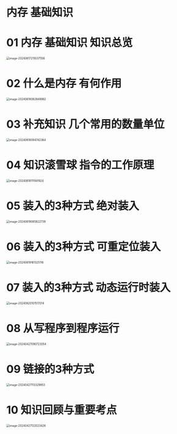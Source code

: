 # 内存 基础知识



# 01 内存 基础知识 知识总览

<img src="https://cvp.oss-cn-shanghai.aliyuncs.com/picgo/202406172150062.png" alt="image-20240617215037556" style="zoom:50%;" />



# 02 什么是内存 有何作用

<img src="https://cvp.oss-cn-shanghai.aliyuncs.com/picgo/202406180828643.png" alt="image-20240618082849982" style="zoom:50%;" />



# 03 补充知识 几个常用的数量单位

<img src="C:\Users\51532\AppData\Roaming\Typora\typora-user-images\image-20240618094742364.png" alt="image-20240618094742364" style="zoom:50%;" />



# 04 知识滚雪球 指令的工作原理

<img src="https://cvp.oss-cn-shanghai.aliyuncs.com/picgo/202406181119384.png" alt="image-20240618111941924" style="zoom:50%;" />



# 05 装入的3种方式 绝对装入

<img src="https://cvp.oss-cn-shanghai.aliyuncs.com/picgo/202406190858937.png" alt="image-20240619085822739" style="zoom:50%;" />



# 06 装入的3种方式 可重定位装入

<img src="https://cvp.oss-cn-shanghai.aliyuncs.com/picgo/202406191613294.png" alt="image-20240619161325116" style="zoom:50%;" />



# 07 装入的3种方式 动态运行时装入

<img src="https://cvp.oss-cn-shanghai.aliyuncs.com/picgo/202406201015234.png" alt="image-20240620101517014" style="zoom: 50%;" />



# 08 从写程序到程序运行

<img src="https://cvp.oss-cn-shanghai.aliyuncs.com/picgo/202404270907379.png" alt="image-20240427090723054" style="zoom:50%;" />



# 09 链接的3种方式

<img src="https://cvp.oss-cn-shanghai.aliyuncs.com/picgo/202404271133094.png" alt="image-20240427113329953" style="zoom:50%;" />

# 10 知识回顾与重要考点

<img src="https://cvp.oss-cn-shanghai.aliyuncs.com/picgo/202404271220631.png" alt="image-20240427122023426" style="zoom:50%;" />